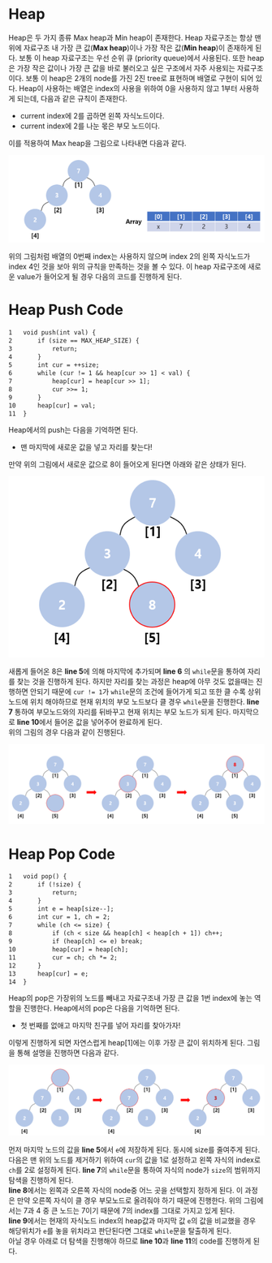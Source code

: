 # Heap
Heap은 두 가지 종류 Max heap과 Min heap이 존재한다. Heap 자료구조는 항상 맨 위에 자료구조 내 가장 큰 값(**Max heap**)이나 가장 작은 값(**Min heap**)이 존재하게 된다. 보통 이 heap 자료구조는 우선 순위 큐 (priority queue)에서 사용된다. 또한 heap은 가장 작은 값이나 가장 큰 값을 바로 불러오고 싶은 구조에서 자주 사용되는 자료구조이다. 보통 이 heap은 2개의 node를 가진 2진 tree로 표현하며 배열로 구현이 되어 있다. Heap이 사용하는 배열은 index의 사용을 위하여 0을 사용하지 않고 1부터 사용하게 되는데, 다음과 같은 규칙이 존재한다. 
  
* current index에 2를 곱하면 왼쪽 자식노드이다.  
* current index에 2를 나눈 몫은 부모 노드이다.  
  
이를 적용하여 Max heap을 그림으로 나타내면 다음과 같다.  
<p align="center"><img src="./images/1.PNG"></p>
위의 그림처럼 배열의 0번째 index는 사용하지 않으며 index 2의 왼쪽 자식노드가 index 4인 것을 보아 위의 규칙을 만족하는 것을 볼 수 있다.  
이 heap 자료구조에 새로운 value가 들어오게 될 경우 다음의 코드를 진행하게 된다.  

# Heap Push Code
```
1	void push(int val) {
2		if (size == MAX_HEAP_SIZE) {
3			return;
4		}
5		int cur = ++size;
6		while (cur != 1 && heap[cur >> 1] < val) {
7			heap[cur] = heap[cur >> 1];
8			cur >>= 1;
9		}
10		heap[cur] = val;
11	}
```
Heap에서의 push는 다음을 기억하면 된다.  
* 맨 마지막에 새로운 값을 넣고 자리를 찾는다! 
  
만약 위의 그림에서 새로운 값으로 8이 들어오게 된다면 아래와 같은 상태가 된다.  
  
<p align="center"><img src="./images/2.PNG"></p>  
  
 새롭게 들어온 8은 **line 5**에 의해 마지막에 추가되며 **line 6** 의 `while`문을 통하여 자리를 찾는 것을 진행하게 된다. 하지만 자리를 찾는 과정은 heap에 아무 것도 없을때는 진행하면 안되기 때문에 `cur != 1`가 `while`문의 조건에 들어가게 되고 또한 클 수록 상위 노드에 위치 해야하므로 현재 위치의 부모 노드보다 클 경우 `while`문을 진행한다. **line 7** 통하여 부모노드와의 자리를 뒤바꾸고 현재 위치는 부모 노드가 되게 된다. 마지막으로 **line 10**에서 들어온 값을 넣어주어 완료하게 된다.  
위의 그림의 경우 다음과 같이 진행된다.  
<p align="center"><img src="./images/3.PNG"></p>  

# Heap Pop Code
```
1	void pop() {
2		if (!size) {
3			return;
4		}
5		int e = heap[size--];
6		int cur = 1, ch = 2;
7		while (ch <= size) {
8			if (ch < size && heap[ch] < heap[ch + 1]) ch++;
9			if (heap[ch] <= e) break;
10			heap[cur] = heap[ch];
11			cur = ch; ch *= 2;
12		}
13		heap[cur] = e;
14	}
```
Heap의 pop은 가장위의 노드를 빼내고 자료구조내 가장 큰 값을 1번 index에 놓는 역할을 진행한다.  Heap에서의 pop은 다음을 기억하면 된다.  

* 첫 번째를 없애고 마지막 친구를 넣어 자리를 찾아가자! 
  
이렇게 진행하게 되면 자연스럽게 heap[1]에는 이후 가장 큰 값이 위치하게 된다. 그림을 통해 설명을 진행하면 다음과 같다.  
  
<p align="center"><img src="./images/4.PNG"></p>  
  
먼저 마지막 노드의 값을 **line 5**에서 `e`에 저장하게 된다. 동시에 size를 줄여주게 된다. 다음은 맨 위의 노드를 제거하기 위하여 `cur`의 값을 1로 설정하고 왼쪽 자식의 index로 `ch`를 2로 설정하게 된다. 
**line 7**의 `while`문을 통하여 자식의 node가 `size`의 범위까지 탐색을 진행하게 된다.  
**line 8**에서는 왼쪽과 오른쪽 자식의 node중 어느 곳을 선택할지 정하게 된다. 이 과정은 만약 오른쪽 자식이 클 경우 부모노드로 올려줘야 하기 때문에 진행한다. 위의 그림에서는 7과 4 중 큰 노드는 7이기 때문에 7의 index를 그대로 가지고 있게 된다.  
**line 9**에서는 현재의 자식노드 index의 heap값과 마지막 값 `e`의 값을 비교했을 경우 해당위치가 `e`를 놓을 위치라고 판단된다면 그대로 `while`문을 탈출하게 된다.  
아닐 경우 아래로 더 탐색을 진행해야 하므로 **line 10**과 **line 11**의 code를 진행하게 된다.  